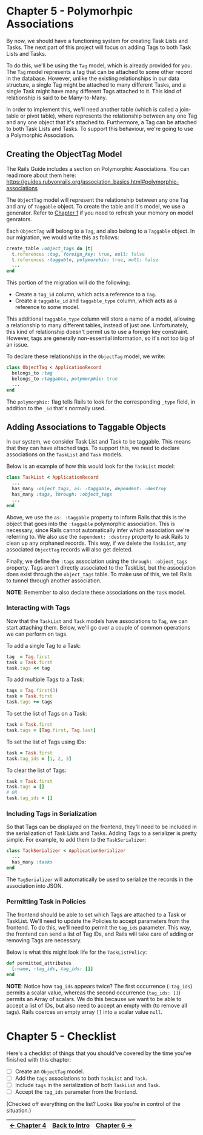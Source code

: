# Chapter 5 - Polymorhpic Associations
By now, we should have a functioning system for creating Task Lists and Tasks. The next part of this project will focus
on adding Tags to both Task Lists and Tasks.

To do this, we'll be using the `Tag` model, which is already provided for you. The `Tag` model represents a tag that
can be attached to some other record in the database.
However, unlike the existing relationships in our data structure, a single Tag might be attached to many different Tasks,
and a single Task might have many different Tags attached to it. This kind of relationship is said to be Many-to-Many.

In order to implement this, we'll need another table (which is called a join-table or pivot table), where represents the
relationship between any one Tag and any one object that it's attached to.
Furthermore, a Tag can be attached to both Task Lists and Tasks. To support this behaviour, we're going to use a
Polymorphic Association.

## Creating the ObjectTag Model
The Rails Guide includes a section on Polymorphic Associations. You can read more about them here:
https://guides.rubyonrails.org/association_basics.html#polymorphic-associations

The `ObjectTag` model will represent the relationship between any one `Tag` and any of `Taggable` object.
To create the table and it's model, we use a generator.
Refer to [Chapter 1](./Chapter%201%20-%20Models.md) if you need to refresh your memory on model genrators.

Each `ObjectTag` will belong to a `Tag`, and also belong to a `Taggable` object.
In our migration, we would write this as follows:

```ruby
create_table :object_tags do |t|
  t.references :tag, foreign_key: true, null: false
  t.references :taggable, polymorphic: true, null: false
  ...
end
```

This portion of the migration will do the following:
 - Create a `tag_id` column, which acts a reference to a `Tag`.
 - Create a `taggable_id` and `taggable_type` column, which acts as a reference to some model.

This additional `taggable_type` column will store a name of a model, allowing a relationship to many different tables,
instead of just one. Unfortunately, this kind of relationship doesn't permit us to use a foreign key constraint.
However, tags are generally non-essential information, so it's not too big of an issue.

To declare these relationships in the `ObjectTag` model, we write:

```ruby
class ObjectTag < ApplicationRecord
  belongs_to :tag
  belongs_to :taggable, polymorphic: true
  ...
end
```

The `polymorphic:` flag tells Rails to look for the corresponding `_type` field, in addition to the `_id` that's normally used.

## Adding Associations to Taggable Objects
In our system, we consider Task List and Task to be taggable. This means that they can have attached tags.
To support this, we need to declare associations on the `TaskList` and `Task` models.

Below is an example of how this would look for the `TaskList` model:

```ruby
class TaskList < ApplicationRecord
  ...
  has_many :object_tags, as: :taggable, dependent: :destroy
  has_many :tags, through: :object_tags
  ...
end
```

Above, we use the `as: :taggable` property to inform Rails that this is the object that goes into the `:taggable`
polymorphic association. This is necessary, since Rails cannot automatically infer which association we're referring to.
We also use the `dependent: :destroy` property to ask Rails to clean up any orphaned records. This way, if we delete the
`TaskList`, any associated `ObjectTag` records will also get deleted.

Finally, we define the `:tags` association using the `through: :object_tags` property. Tags aren't directly associated
to the TaskList, but the association does exist through the `object_tags` table. To make use of this, we tell Rails
to tunnel through another association.

**NOTE**: Remember to also declare these associations on the `Task` model.

### Interacting with Tags
Now that the `TaskList` and `Task` models have associations to `Tag`, we can start attaching them.
Below, we'll go over a couple of common operations we can perform on tags.

To add a single Tag to a Task:

```ruby
tag  = Tag.first
task = Task.first
task.tags << tag
```

To add multiple Tags to a Task:

```ruby
tags = Tag.first(3)
task = Task.first
task.tags += tags
```

To set the list of Tags on a Task:

```ruby
task = Task.first
task.tags = [Tag.first, Tag.last]
```

To set the list of Tags using IDs:

```ruby
task = Task.first
task.tag_ids = [1, 2, 3]
```

To clear the list of Tags:

```ruby
task = Task.first
task.tags = []
# OR
task.tag_ids = []
```

### Including Tags in Serialization
So that Tags can be displayed on the frontend, they'll need to be included in the serialization of Task Lists and Tasks.
Adding Tags to a serializer is pretty simple. For example, to add them to the `TaskSerializer`:

```ruby
class TaskSerializer < ApplicationSerializer
  ...
  has_many :tasks
end
```

The `TagSerializer` will automatically be used to serialize the records in the association into JSON.

### Permitting Task in Policies
The frontend should be able to set which Tags are attached to a Task or TaskList. We'll need to update the Policies to
accept parameters from the frontend.
To do this, we'll need to permit the `tag_ids` parameter. This way, the frontend can send a list of Tag IDs, and Rails
will take care of adding or removing Tags are necessary.

Below is what this might look life for the `TaskListPolicy`:

```ruby
def permitted_attributes
  [:name, :tag_ids, tag_ids: []]
end
```

**NOTE**: Notice how `tag_ids` appears twice? The first occurrence (`:tag_ids`) permits a scalar value, whereas the
second occurrence (`tag_ids: []`) permits an Array of scalars. We do this because we want to be able to accept a list
of IDs, but also need to accept an empty with (to remove all tags). Rails coerces an empty array `[]` into a scalar
value `null`.

# Chapter 5 - Checklist
Here's a checklist of things that you should've covered by the time you've finished with this chapter:

- [ ] Create an `ObjectTag` model.
- [ ] Add the `tags` associations to both `TaskList` and `Task`.
- [ ] Include `tags` in the serialization of both `TaskList` and `Task`.
- [ ] Accept the `tag_ids` parameter from the frontend.

(Checked off everything on the list? Looks like you're in control of the situation.)

| [&larr; Chapter 4](./Chapter%204%20-%20Policies.md) | [Back to Intro](../README.md) | [Chapter 6 &rarr;](./Chapter%206%20-%20Concerns.md) |
| --:| --:| --: |
